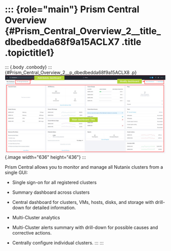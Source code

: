 ::: {role="main"}
Prism Central Overview {#Prism_Central_Overview_2__title_dbedbedda68f9a15ACLX7 .title .topictitle1}
======================

::: {.body .conbody}
::: {#Prism_Central_Overview_2__p_dbedbedda68f9a15ACLX8 .p}
![](media/pc.png){.image width="636" height="436"}
:::

Prism Central allows you to monitor and manage all Nutanix clusters from a single GUI:

-   Single sign-on for all registered clusters

-   Summary dashboard across clusters

-   Central dashboard for clusters, VMs, hosts, disks, and storage with drill-down for detailed information.

-   Multi-Cluster analytics

-   Multi-Cluster alerts summary with drill-down for possible causes and corrective actions.

-   Centrally configure individual clusters.
:::
:::

